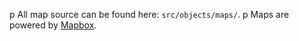 p All map source can be found here: <code>src/objects/maps/</code>.
p Maps are powered by <a href="https://www.mapbox.com/">Mapbox</a>.